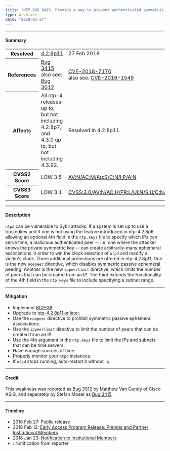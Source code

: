 ```yaml
---
title: "NTP BUG 3415: Provide a way to prevent authenticated symmetric passive peering"
type: archives
date: "2018-02-27"
---
```


* * *

#### Summary

<table>
  <tbody>
	<tr>
		<th><b>Resolved</b></th>
		<td><a href="/support/securitynotice/4_2_8p11-release-announcement">4.2.8p11</a></td>
		<td>27 Feb 2018</td>
	</tr>
	<tr>
		<th><b>References</b></th>
		<td><a href="https://bugs.ntp.org/show_bug.cgi?id=3415">Bug 3415</a><br> also see: <a href="https://bugs.ntp.org/show_bug.cgi?id=3012">Bug 3012</a></td>
		<td><a href="https://nvd.nist.gov/vuln/detail/CVE-2018-7170">CVE-2018-7170</a><br> also see: <a href="https://nvd.nist.gov/vuln/detail/CVE-2016-1549">CVE-2016-1549</a></td>
	</tr>
	<tr>
		<th><b>Affects</b></th>
		<td>All ntp-4 releases up to, but not including 4.2.8p7,<br> and 4.3.0 up to, but not including 4.3.92.</td>
		<td>Resolved in 4.2.8p11.</td>
	</tr>
	<tr>
		<th><b>CVSS2 Score</b></th>
		<td>LOW 3.5</td>
		<td><a href="https://nvd.nist.gov/cvss.cfm?calculator&version=2&vector=(AV:N/AC:M/Au:S/C:N/I:P/A:N)">AV:N/AC:M/Au:S/C:N/I:P/A:N</a></td>
	</tr>
	<tr>
		<th><b>CVSS3 Score<b></th>
		<td>LOW 3.1</td>
		<td><a href="https://www.first.org/cvss/calculator/3.0#CVSS:3.0/AV:N/AC:H/PR:L/UI:N/S:U/C:N/I:L/A:N/E:F/RL:O/RC:C">CVSS:3.0/AV:N/AC:H/PR:L/UI:N/S:U/C:N/I:L/A:N</a></td>
	</tr>	
  </tbody>	
</table>

* * *
    
#### Description 

`ntpd` can be vulnerable to Sybil attacks. If a system is set up to use a trustedkey and if one is not using the feature introduced in ntp-4.2.8p6 allowing an optional 4th field in the `ntp.keys` file to specify which IPs can serve time, a malicious authenticated peer -- i.e. one where the attacker knows the private symmetric key -- can create arbitrarily-many ephemeral associations in order to win the clock selection of `ntpd` and modify a victim's clock. Three additional protections are offered in ntp-4.2.8p11. One is the new `noepeer` directive, which disables symmetric passive ephemeral peering. Another is the new `ippeerlimit` directive, which limits the number of peers that can be created from an IP. The third extends the functionality of the 4th field in the `ntp.keys` file to include specifying a subnet range.

* * *
    
#### Mitigation

* Implement [BCP-38](http://www.bcp38.info).
* Upgrade to [ntp-4.2.8p11 or later](/downloads).
* Use the `noepeer` directive to prohibit symmetric passive ephemeral associations.
* Use the `ippeerlimit` directive to limit the number of peers that can be created from an IP.
* Use the 4th argument in the `ntp.keys` file to limit the IPs and subnets that can be time servers.
* Have enough sources of time.
* Properly monitor your `ntpd` instances.
* If `ntpd` stops running, auto-restart it without `-g`. 

* * *

#### Credit

This weakness was reported as [Bug 3012](https://bugs.ntp.org/show_bug.cgi?id=3012) by Matthew Van Gundy of Cisco ASIG, and separately by Stefan Moser as [Bug 3415](https://bugs.ntp.org/show_bug.cgi?id=3415).

* * *

#### Timeline

* 2018 Feb 27: Public release
* 2018 Feb 12: [Early Access Program Release: Premier and Partner Institutional Members](https://www.nwtime.org/membership/benefits)
* 2018 Jan 23: [Notification to Institutional Members](https://www.nwtime.org/membership/benefits)
* : Notification from reporter
